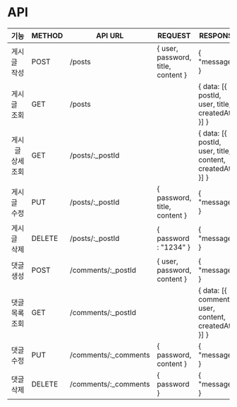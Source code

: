 # API
|기능|METHOD|API URL|REQUEST|RESPONSE|
|:-----:|------|-------|-------|--------|
|게시글 작성|POST|/posts|{ user, password, title, content }|{ "message" }|
|게시글 조회|GET|/posts||{ data: [{ postId, user, title, createdAt }] }|
|게시글 상세 조회|GET|/posts/:_postId||{ data: [{ postId, user, title, content, createdAt }] }|
|게시글 수정|PUT|/posts/:_postId|{ password, title, content }|{ "message" }|
|게시글 삭제|DELETE|/posts/:_postId|{ password : "1234" }|{ "message" }|
|댓글 생성|POST|/comments/:_postId|{ user, password, content }|{ "message" }|
|댓글 목록 조회|GET|/comments/:_postId||{ data: [{ commentId, user, content, createdAt }] }|
|댓글 수정|PUT|/comments/:_comments|{ password, content }|{ "message" }|
|댓글 삭제|DELETE|/comments/:_comments|{ password }|{ "message" }|
